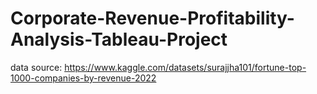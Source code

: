 # Corporate-Revenue-Profitability-Analysis-Tableau-Project


data source: https://www.kaggle.com/datasets/surajjha101/fortune-top-1000-companies-by-revenue-2022
